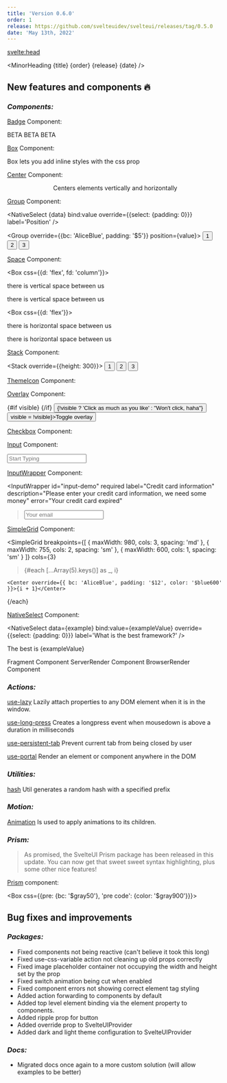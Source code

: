 ```yaml
---
title: 'Version 0.6.0'
order: 1
release: https://github.com/svelteuidev/svelteui/releases/tag/0.5.0
date: 'May 13th, 2022'
---
```


<script>
	import { Badge, Box, Center, Group, Space, Stack, ThemeIcon, Overlay, Checkbox, Input, InputWrapper, SimpleGrid, NativeSelect, Button, Text } from '@svelteuidev/core'
	import { Prism } from '@svelteuidev/prism'
	import { Calendar, MagnifyingGlass } from "radix-icons-svelte";
	import { MinorHeading } from '$lib/components';
	import { base } from '$app/paths';

  	let code = `
		const a = 2;
		const b = 2;

		console.log(a + b);

		// this is a function
		async function add(a, b) {
			return a + b;
		}
		await add(a, b);
	`;

	const boxStyle = {
		backgroundColor: '$gray50',
		textAlign: 'center',
		padding: '$14',
		borderRadius: '$md',
		cursor: 'pointer',

		'&:hover': {
			backgroundColor: '$gray100',
		},
	}

	let visible
	const example = ['Svelte', 'React', 'Vue', 'Angular']
	const data = ['left', 'right', 'center', 'apart']
	$: value = 'left'
	$: exampleValue = 'Svelte'
</script>

<svelte:head>

  <title>{title} - SvelteUI</title>
</svelte:head>

<MinorHeading {title} {order} {release} {date} />

## New features and components 🔥

### _Components:_

<Stack>

[Badge]({base}/core/badge) Component:

<Group>
	<Badge>BETA</Badge>
	<Badge variant='outline'>BETA</Badge>
	<Badge variant='gradient'>BETA</Badge>
</Group>

[Box]({base}/core/box) Component:

<Box css={boxStyle}>
	Box lets you add inline styles with the css prop
</Box>

[Center]({base}/core/center) Component:

<Center override={{bc: 'AliceBlue', py: '$20'}}>
	<p>Centers elements vertically and horizontally</p>
</Center>

[Group]({base}/core/group) Component:

<NativeSelect
{data}
bind:value
override={{select: {padding: 0}}}
label='Position'
/>

<Group override={{bc: 'AliceBlue', padding: '$5'}} position={value}>
<Button variant="outline">1</Button>
<Button variant="outline">2</Button>
<Button variant="outline">3</Button>
</Group>

[Space]({base}/core/space) Component:

<Box css={{d: 'flex', fd: 'column'}}>

  <p>there is vertical space between us</p>
  <Space h='sm' />
  <p>there is vertical space between us</p>
</Box>

<Box css={{d: 'flex'}}>

  <p>there is horizontal space between us</p>
  <Space w='md' />
  <p>there is horizontal space between us</p>
</Box>

[Stack]({base}/core/stack) Component:

<Stack override={{height: 300}}>
<Button variant="outline">1</Button>
<Button variant="outline">2</Button>
<Button variant="outline">3</Button>
</Stack>

[ThemeIcon]({base}/core/theme-icon) Component:

<Group>
	<ThemeIcon variant="outline" radius="xl" size="xl" color="violet"><Calendar size={20} /></ThemeIcon>
	<ThemeIcon variant="light" color="red"><Calendar /></ThemeIcon>
	<ThemeIcon variant="gradient"><Calendar /></ThemeIcon>
</Group>

[Overlay]({base}/core/overlay) Component:

<Stack override={{}} justify='start'>
	<Box css={{ h: 100, position: 'relative' }}>
		{#if visible}
		  <Overlay opacity={0.6} color="#000" zIndex={5} />
		{/if}
		<Button color={visible ? 'red' : 'teal'}>
			{!visible ? 'Click as much as you like' : "Won't click, haha"}
		</Button>
	</Box>
	<Box>
		<Button on:click={() => visible = !visible}>Toggle overlay</Button>
	</Box>
</Stack>

[Checkbox]({base}/core/checkbox) Component:

<Checkbox label='Accept these terms without reading' />

[Input]({base}/core/input) Component:

<Input
	placeholder='Start Typing'
	rightSectionWidth={70}
/>

[InputWrapper]({base}/core/input-wrapper) Component:

<InputWrapper
id="input-demo"
required
label="Credit card information"
description="Please enter your credit card information, we need some money"
error="Your credit card expired"

>   <Input id="input-demo" placeholder="Your email" />
> </InputWrapper>

[SimpleGrid]({base}/core/simple-grid) Component:

<SimpleGrid
breakpoints={[
{ maxWidth: 980, cols: 3, spacing: 'md' },
{ maxWidth: 755, cols: 2, spacing: 'sm' },
{ maxWidth: 600, cols: 1, spacing: 'sm' }
]}
cols={3}

> {#each [...Array(5).keys()] as \_, i}

    <Center override={{ bc: 'AliceBlue', padding: '$12', color: '$blue600' }}>{i + 1}</Center>

{/each}
</SimpleGrid>

[NativeSelect]({base}/core/native-select) Component:

<NativeSelect
data={example}
bind:value={exampleValue}
override={{select: {padding: 0}}}
label='What is the best framework?'
/>

<Text>The best is <Text root='span' inline variant='gradient'>{exampleValue}</Text></Text>

Fragment Component
ServerRender Component
BrowserRender Component
</Stack>

### _Actions:_

[use-lazy]({base}/actions/use-lazy) Lazily attach properties to any DOM element when it is in the window.

[use-long-press]({base}/actions/use-long-press) Creates a longpress event when mousedown is above a duration in milliseconds

[use-persistent-tab]({base}/actions/use-persistent-tab) Prevent current tab from being closed by user

[use-portal]({base}/actions/use-portal) Render an element or component anywhere in the DOM

### _Utilities:_

[hash]({base}/utilities/hash) Util generates a random hash with a specified prefix

### _Motion:_

[Animation]({base}/motion/animation) Is used to apply animations to its children.

### _Prism:_

> As promised, the SvelteUI Prism package has been released in this update. You can now get that sweet sweet syntax highlighting, plus some other nice features!

[Prism]({base}/others/prism) component:

<Box css={{pre: {bc: '$gray50'}, 'pre code': {color: '$gray900'}}}>
<Prism code={code} />
</Box>

## Bug fixes and improvements

### _Packages:_

- Fixed components not being reactive (can't believe it took this long)
- Fixed use-css-variable action not cleaning up old props correctly
- Fixed image placeholder container not occupying the width and height set by the prop
- Fixed switch animation being cut when enabled
- Fixed component errors not showing correct element tag styling
- Added action forwarding to components by default
- Added top level element binding via the element property to components.
- Added ripple prop for button
- Added override prop to SvelteUIProvider
- Added dark and light theme configuration to SvelteUIProvider

### _Docs:_

- Migrated docs once again to a more custom solution (will allow examples to be better)
